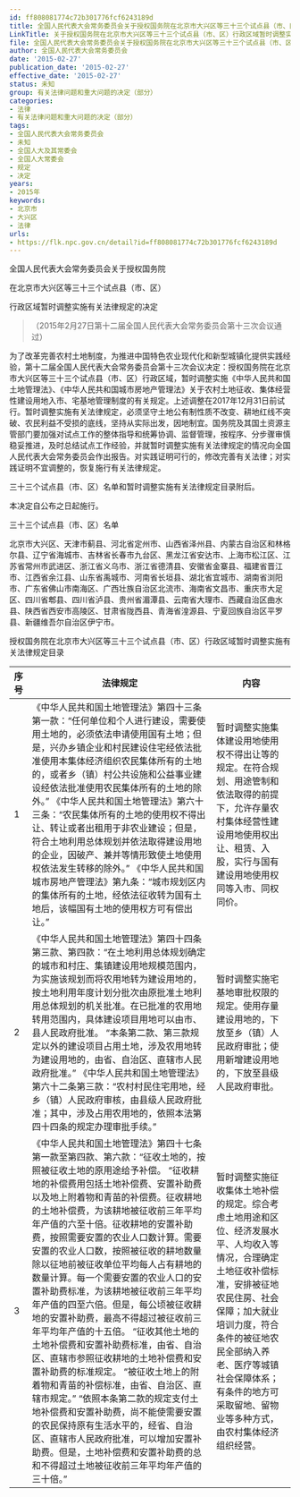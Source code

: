 ```yaml
---
id: ff808081774c72b301776fcf6243189d
title: 全国人民代表大会常务委员会关于授权国务院在北京市大兴区等三十三个试点县（市、区）行政区域暂时调整实施有关法律规定的决定
LinkTitle: 关于授权国务院在北京市大兴区等三十三个试点县（市、区）行政区域暂时调整实施有关法律规定的决定（2015）
file: 全国人民代表大会常务委员会关于授权国务院在北京市大兴区等三十三个试点县（市、区）行政区域暂时调整实施有关法律规定的决定_20150227_ff808081774c72b301776fcf6243189d.docx
author: 全国人民代表大会常务委员会
date: '2015-02-27'
publication_date: '2015-02-27'
effective_date: '2015-02-27'
status: 未知
group: 有关法律问题和重大问题的决定（部分）
categories:
- 法律
- 有关法律问题和重大问题的决定（部分）
tags:
- 全国人民代表大会常务委员会
- 未知
- 全国人大及其常委会
- 全国人大常委会
- 规定
- 决定
years:
- 2015年
keywords:
- 北京市
- 大兴区
- 法律
urls:
- https://flk.npc.gov.cn/detail?id=ff808081774c72b301776fcf6243189d
---
```


全国人民代表大会常务委员会关于授权国务院

在北京市大兴区等三十三个试点县（市、区）

行政区域暂时调整实施有关法律规定的决定

> （2015年2月27日第十二届全国人民代表大会常务委员会第十三次会议通过）

为了改革完善农村土地制度，为推进中国特色农业现代化和新型城镇化提供实践经验，第十二届全国人民代表大会常务委员会第十三次会议决定：授权国务院在北京市大兴区等三十三个试点县（市、区）行政区域，暂时调整实施《中华人民共和国土地管理法》、《中华人民共和国城市房地产管理法》关于农村土地征收、集体经营性建设用地入市、宅基地管理制度的有关规定。上述调整在2017年12月31日前试行。暂时调整实施有关法律规定，必须坚守土地公有制性质不改变、耕地红线不突破、农民利益不受损的底线，坚持从实际出发，因地制宜。国务院及其国土资源主管部门要加强对试点工作的整体指导和统筹协调、监督管理，按程序、分步骤审慎稳妥推进，及时总结试点工作经验，并就暂时调整实施有关法律规定的情况向全国人民代表大会常务委员会作出报告。对实践证明可行的，修改完善有关法律；对实践证明不宜调整的，恢复施行有关法律规定。

三十三个试点县（市、区）名单和暂时调整实施有关法律规定目录附后。

本决定自公布之日起施行。

三十三个试点县（市、区）名单

北京市大兴区、天津市蓟县、河北省定州市、山西省泽州县、内蒙古自治区和林格尔县、辽宁省海城市、吉林省长春市九台区、黑龙江省安达市、上海市松江区、江苏省常州市武进区、浙江省义乌市、浙江省德清县、安徽省金寨县、福建省晋江市、江西省余江县、山东省禹城市、河南省长垣县、湖北省宜城市、湖南省浏阳市、广东省佛山市南海区、广西壮族自治区北流市、海南省文昌市、重庆市大足区、四川省郫县、四川省泸县、贵州省湄潭县、云南省大理市、西藏自治区曲水县、陕西省西安市高陵区、甘肃省陇西县、青海省湟源县、宁夏回族自治区平罗县、新疆维吾尔自治区伊宁市。

授权国务院在北京市大兴区等三十三个试点县（市、区）行政区域暂时调整实施有关法律规定目录

| 序号 | 法律规定 | 内容 |
| --- | --- | --- |
| 1 | 《中华人民共和国土地管理法》第四十三条第一款：“任何单位和个人进行建设，需要使用土地的，必须依法申请使用国有土地；但是，兴办乡镇企业和村民建设住宅经依法批准使用本集体经济组织农民集体所有的土地的，或者乡（镇）村公共设施和公益事业建设经依法批准使用农民集体所有的土地的除外。”  《中华人民共和国土地管理法》第六十三条：“农民集体所有的土地的使用权不得出让、转让或者出租用于非农业建设；但是，符合土地利用总体规划并依法取得建设用地的企业，因破产、兼并等情形致使土地使用权依法发生转移的除外。”  《中华人民共和国城市房地产管理法》第九条：“城市规划区内的集体所有的土地，经依法征收转为国有土地后，该幅国有土地的使用权方可有偿出让。” | 暂时调整实施集体建设用地使用权不得出让等的规定。在符合规划、用途管制和依法取得的前提下，允许存量农村集体经营性建设用地使用权出让、租赁、入股，实行与国有建设用地使用权同等入市、同权同价。 |
| 2 | 《中华人民共和国土地管理法》第四十四条第三款、第四款：“在土地利用总体规划确定的城市和村庄、集镇建设用地规模范围内，为实施该规划而将农用地转为建设用地的，按土地利用年度计划分批次由原批准土地利用总体规划的机关批准。在已批准的农用地转用范围内，具体建设项目用地可以由市、县人民政府批准。  “本条第二款、第三款规定以外的建设项目占用土地，涉及农用地转为建设用地的，由省、自治区、直辖市人民政府批准。”  《中华人民共和国土地管理法》第六十二条第三款：“农村村民住宅用地，经乡（镇）人民政府审核，由县级人民政府批准；其中，涉及占用农用地的，依照本法第四十四条的规定办理审批手续。” | 暂时调整实施宅基地审批权限的规定。使用存量建设用地的，下放至乡（镇）人民政府审批；使用新增建设用地的，下放至县级人民政府审批。 |
| 3 | 《中华人民共和国土地管理法》第四十七条第一款至第四款、第六款：“征收土地的，按照被征收土地的原用途给予补偿。  “征收耕地的补偿费用包括土地补偿费、安置补助费以及地上附着物和青苗的补偿费。征收耕地的土地补偿费，为该耕地被征收前三年平均年产值的六至十倍。征收耕地的安置补助费，按照需要安置的农业人口数计算。需要安置的农业人口数，按照被征收的耕地数量除以征地前被征收单位平均每人占有耕地的数量计算。每一个需要安置的农业人口的安置补助费标准，为该耕地被征收前三年平均年产值的四至六倍。但是，每公顷被征收耕地的安置补助费，最高不得超过被征收前三年平均年产值的十五倍。  “征收其他土地的土地补偿费和安置补助费标准，由省、自治区、直辖市参照征收耕地的土地补偿费和安置补助费的标准规定。  “被征收土地上的附着物和青苗的补偿标准，由省、自治区、直辖市规定。”  “依照本条第二款的规定支付土地补偿费和安置补助费，尚不能使需要安置的农民保持原有生活水平的，经省、自治区、直辖市人民政府批准，可以增加安置补助费。但是，土地补偿费和安置补助费的总和不得超过土地被征收前三年平均年产值的三十倍。” | 暂时调整实施征收集体土地补偿的规定。综合考虑土地用途和区位、经济发展水平、人均收入等情况，合理确定土地征收补偿标准，安排被征地农民住房、社会保障；加大就业培训力度，符合条件的被征地农民全部纳入养老、医疗等城镇社会保障体系；有条件的地方可采取留地、留物业等多种方式，由农村集体经济组织经营。 |
